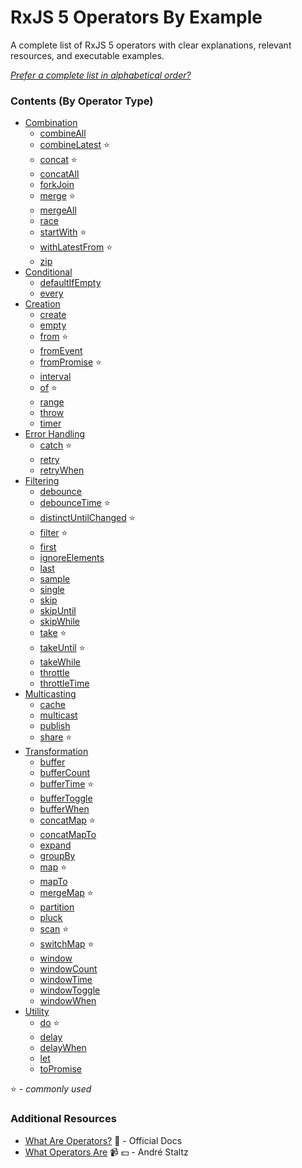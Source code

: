 # RxJS 5 Operators By Example

A complete list of RxJS 5 operators with clear explanations, relevant resources, and executable examples.

*[Prefer a complete list in alphabetical order?](complete.md)*

### Contents (By Operator Type)
* [Combination](combination/README.md)
    * [combineAll](combination/combineall.md)
    * [combineLatest](combination/combinelatest.md) :star:
    * [concat](combination/concat.md) :star:
    * [concatAll](combination/concatall.md)
    * [forkJoin](combination/forkjoin.md)
    * [merge](combination/merge.md) :star:
    * [mergeAll](combination/margeall.md)
    * [race](combination/race.md)
    * [startWith](combination/startwith.md) :star:
    * [withLatestFrom](combination/withlatestfrom.md) :star:
    * [zip](combination/zip.md)
* [Conditional](conditional/README.md)
    * [defaultIfEmpty](conditional/defaultifempty.md)
    * [every](conditional/every.md)
* [Creation](creation/README.md)
    * [create](creation/create.md)
    * [empty](creation/empty.md)
    * [from](creation/from.md) :star:
    * [fromEvent](creation/fromevent.md)
    * [fromPromise](creation/frompromise.md) :star:
    * [interval](creation/interval.md)
    * [of](creation/of.md) :star:
    * [range](creation/range.md)
    * [throw](creation/throw.md)
    * [timer](creation/timer.md)
* [Error Handling](error_handling/README.md)
    * [catch](error_handling/catch.md) :star:
    * [retry](error_handling/retry.md)
    * [retryWhen](error_handling/retrywhen.md)
* [Filtering](filtering/README.md)
    * [debounce](filtering/debounce.md)
    * [debounceTime](filtering/debouncetime.md) :star:
    * [distinctUntilChanged](filtering/distinctuntilchanged.md) :star:
    * [filter](filtering/filter.md) :star:
    * [first](filtering/first.md)
    * [ignoreElements](filtering/ignoreelements.md)
    * [last](filtering/last.md)
    * [sample](filtering/sample.md)
    * [single](filtering/single.md)
    * [skip](filtering/skip.md)
    * [skipUntil](filtering/skipuntil.md)
    * [skipWhile](filtering/skipwhile.md)
    * [take](filtering/take.md) :star:
    * [takeUntil](filtering/takeuntil.md) :star:
    * [takeWhile](filtering/takewhile.md)
    * [throttle](filtering/throttle.md)
    * [throttleTime](filtering/throttletime.md)
* [Multicasting](multicasting/README.md)
    * [cache](multicasting/cache.md)
    * [multicast](multicast.md)
    * [publish](multicasting/publish.md)
    * [share](multicasting/share.md) :star:
* [Transformation](transformation/README.md)
    * [buffer](transformation/buffer.md)
    * [bufferCount](transformation/buffercount.md)
    * [bufferTime](transformation/buffertime.md) :star:
    * [bufferToggle](transformation/buffertoggle.md)
    * [bufferWhen](transformation/bufferwhen.md)
    * [concatMap](transformation/concatmap.md) :star:
    * [concatMapTo](transformation/concatmapto.md)
    * [expand](transformation/expand.md)
    * [groupBy](transformation/groupby.md)
    * [map](transformation/map.md) :star:
    * [mapTo](transformation/mapto.md)
    * [mergeMap](transformation/mergemap.md) :star:
    * [partition](transformation/partition.md)
    * [pluck](transformation/pluck.md)
    * [scan](transformation/scan.md) :star:
    * [switchMap](transformation/switchmap.md) :star:
    * [window](transformation/window.md)
    * [windowCount](transformation/windowcount.md)
    * [windowTime](transformation/windowtime.md)
    * [windowToggle](transformation/windowtoggle.md)
    * [windowWhen](transformation/windowwhen.md)
* [Utility](utility/README.md)
    * [do](utility/do.md) :star:
    * [delay](utility/delay.md)
    * [delayWhen](utility/delaywhen.md)
    * [let](utility/let.md)
    * [toPromise](utility/topromise.md)

:star: - *commonly used*

### Additional Resources
* [What Are Operators?](http://reactivex.io/rxjs/manual/overview.html#operators) :newspaper: - Official Docs
* [What Operators Are](https://egghead.io/lessons/rxjs-what-rxjs-operators-are) :video_camera: :dollar: - André Staltz

